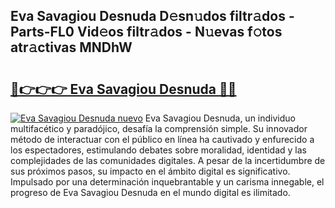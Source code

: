 ## Eva Savagiou Desnuda D𝚎sn𝚞dos filtr𝚊dos - Parts-FL0 Vid𝚎os filtr𝚊dos - N𝚞evas f𝚘tos atr𝚊ctivas MNDhW

# <h2><a href="http://mb7fyk.tromn.icu/?c=Eva+Savagiou+Desnuda">🔗👉👉👉 Eva Savagiou Desnuda 🔗🔗</a></h2>

[![Eva Savagiou Desnuda nuevo](https://i.imgur.com/pEAQMta.gif)](http://mb7fyk.tromn.icu/?c=Eva+Savagiou+Desnuda)
Eva Savagiou Desnuda, un individuo multifacético y paradójico, desafía la comprensión simple. Su innovador método de interactuar con el público en línea ha cautivado y enfurecido a los espectadores, estimulando debates sobre moralidad, identidad y las complejidades de las comunidades digitales. A pesar de la incertidumbre de sus próximos pasos, su impacto en el ámbito digital es significativo. Impulsado por una determinación inquebrantable y un carisma innegable, el progreso de Eva Savagiou Desnuda en el mundo digital es ilimitado.
